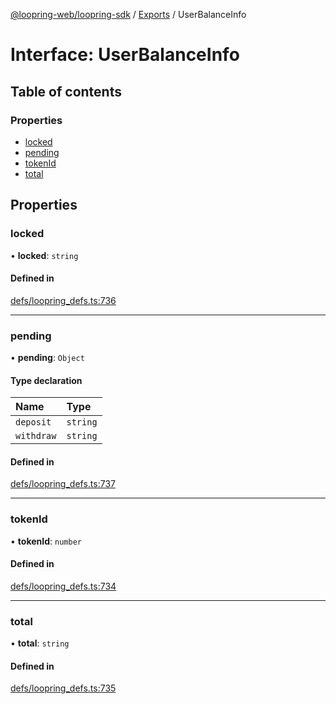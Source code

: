 [@loopring-web/loopring-sdk](../README.md) / [Exports](../modules.md) / UserBalanceInfo

# Interface: UserBalanceInfo

## Table of contents

### Properties

- [locked](UserBalanceInfo.md#locked)
- [pending](UserBalanceInfo.md#pending)
- [tokenId](UserBalanceInfo.md#tokenid)
- [total](UserBalanceInfo.md#total)

## Properties

### locked

• **locked**: `string`

#### Defined in

[defs/loopring_defs.ts:736](https://github.com/Loopring/loopring_sdk/blob/532648f/src/defs/loopring_defs.ts#L736)

___

### pending

• **pending**: `Object`

#### Type declaration

| Name | Type |
| :------ | :------ |
| `deposit` | `string` |
| `withdraw` | `string` |

#### Defined in

[defs/loopring_defs.ts:737](https://github.com/Loopring/loopring_sdk/blob/532648f/src/defs/loopring_defs.ts#L737)

___

### tokenId

• **tokenId**: `number`

#### Defined in

[defs/loopring_defs.ts:734](https://github.com/Loopring/loopring_sdk/blob/532648f/src/defs/loopring_defs.ts#L734)

___

### total

• **total**: `string`

#### Defined in

[defs/loopring_defs.ts:735](https://github.com/Loopring/loopring_sdk/blob/532648f/src/defs/loopring_defs.ts#L735)
